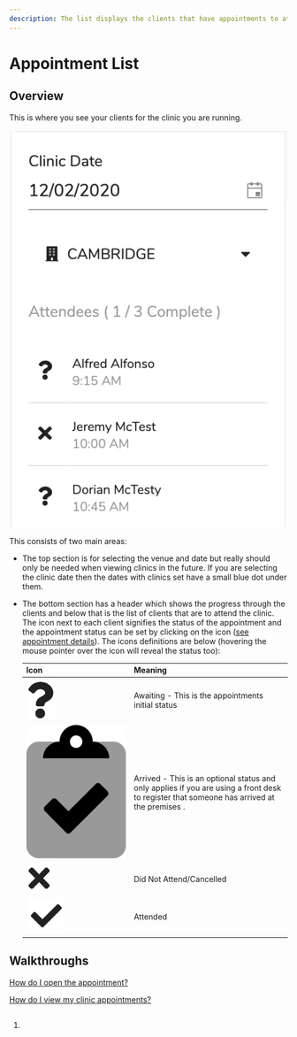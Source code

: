 ```yaml
---
description: The list displays the clients that have appointments to attend the clinic.
---
```


# Appointment List

## Overview

This is where you see your clients for the clinic you are running.

![](../../.gitbook/assets/docs_cliniclist01.png)

This consists of two main areas:

* The top section is for selecting the venue and date but really should only be needed when viewing clinics in the future. If you are selecting the clinic date then the dates with clinics set have a small blue dot under them.
* The bottom section has a header which shows the progress through the clients and below that is the list of clients that are to attend the clinic. The icon next to each client signifies the status of the appointment and the appointment status can be set by clicking on the icon \([see appointment details](details.md)\). The icons definitions are below \(hovering the mouse pointer over the icon will reveal the status too\):

  | Icon | Meaning |
  | :--- | :--- |
  | ![](../../.gitbook/assets/docs_question01.png)  | Awaiting - This is the appointments initial status |
  | ![](../../.gitbook/assets/clipboard-check.svg)  | Arrived - This is an optional status and only applies if you are using a front desk to register that someone has arrived at the premises . |
  | ![](../../.gitbook/assets/docs_cancel.png)  | Did Not Attend/Cancelled |
  | ![](../../.gitbook/assets/docs_tick.png)  | Attended |

## Walkthroughs 

[How do I open the appointment?](faq/how-do-i-open-the-appointment.md)

[How do I view my clinic appointments?](faq/how-do-i-view-my-clinic-appointments.md)

## 

1. 
